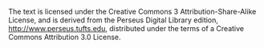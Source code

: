 The text is licensed under the Creative Commons 3 Attribution-Share-Alike License, and is derived from the Perseus Digital Library edition, <http://www.perseus.tufts.edu>, distributed under the terms of a Creative Commons Attribution 3.0 License.
